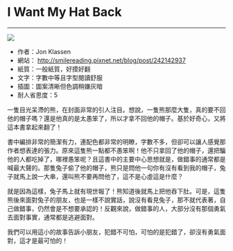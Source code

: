 # I Want My Hat Back
---
![](https://images-na.ssl-images-amazon.com/images/I/415sPaS0FoL._SX358_BO1,204,203,200_.jpg)

+ 作者：Jon Klassen
+ 網站： http://smilereading.pixnet.net/blog/post/242142937
+ 紙質：一般紙質，好摸好翻
+ 文字：字數中等且字型閱讀舒服
+ 插圖：圖案清晰但色調稍嫌灰暗
+ 耐人省思度：5

一隻目光呆滯的熊，在封面非常的引人注目。想說，一隻熊那麼大隻，真的要不回他的帽子嗎？還是他真的是太愚笨了，所以才拿不回他的帽子。基於好奇心，又將這本書拿起來翻了！

書中編排非常的簡潔有力，連配色都非常的明瞭，字數不多，但卻可以讓人感覺那作者想表達的張力。原來這隻熊一點都不愚笨啊！他不只拿回了他的帽子，還把騙他的人都吃掉了，哪裡愚笨呢？且這書中的主要中心思想就是，做錯事的通常都是喊最大聲的。那隻兔子偷了他的帽子，熊只是問他一句你有沒有看到我的帽子，兔子就馬上說一大串，還叫熊不要再問他了，這不是心虛這是什麼？

就是因為這樣，兔子馬上就有現世報了！熊知道後就馬上把他吞下肚。可是，這隻熊後來面對兔子的朋友，也是一樣不說實話，說沒有看見兔子，那不就代表著，自己做錯事，仍然會是不想要承認的！反觀來說，做錯事的人，大部分沒有那個勇氣去面對事實，通常都是逃避面對。

 我們可以用這小的故事告訴小朋友，犯錯不可怕，可怕的是犯錯了，卻沒有勇氣面對，這才是最可怕的！

